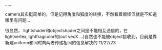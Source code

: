 ......

camera其实挺简单的，但是记得角度和弧度的转换，不然看着很怪但就是不知道哪里有问题...

很显然， lightshader和objectshader之间是不能相互通信的，在lightvertex,lightfragcolor的(out vecX ...)自然也不能被object接收到，目前是靠新建uniform和同时向两者传递相同的信息解决的
11/22/23
